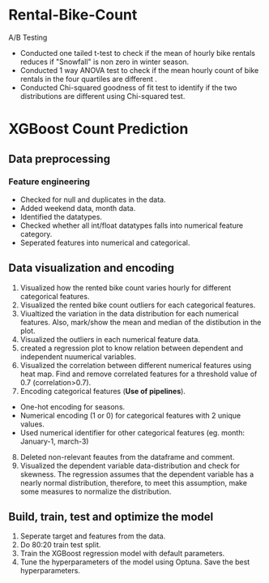 # Rental-Bike-Count

A/B Testing
- Conducted one tailed t-test to check if the mean of hourly bike rentals reduces if "Snowfall" is non zero in winter season.
- Conducted 1 way ANOVA test to check if the mean hourly count of bike rentals in the four quartiles are different .
- Conducted Chi-squared goodness of fit test to identify if the two distributions are different using Chi-squared test.

# XGBoost Count Prediction
## Data preprocessing
### Feature engineering
  * Checked for null and duplicates in the data.
  * Added weekend data, month data.
  * Identified the datatypes.
  * Checked whether all int/float datatypes falls into numerical feature category.
  * Seperated features into numerical and categorical.

## Data visualization and encoding  
1. Visualized how the rented bike count varies hourly for different categorical features.
2. Visualized the rented bike count outliers for each categorical features.
3. Viualtized the variation in the data distribution for each numerical features. Also, mark/show the mean and median of the distibution in the plot.
4. Visualized the outliers in each numerical feature data.
5. created a regression plot to know relation between dependent and independent nuumerical variables.
6. Visualized the correlation between different numerical features using heat map. Find and remove correlated features for a threshold value of 0.7 (correlation>0.7).
7. Encoding categorical features (**Use of pipelines**).
  * One-hot encoding for seasons.
  * Numerical encoding (1 or 0) for categorical features with 2 unique values.
  * Used numerical identifier for other categorical features (eg. month: January-1, march-3)
8. Deleted non-relevant feautes from the dataframe and comment.
9. Visualized the dependent variable data-distribution and check for skewness. The regression assumes that the dependent variable has a nearly normal distribution, therefore, to meet this assumption, make some measures to normalize the distribution.

## Build, train, test and optimize the model
1. Seperate target and features from the data.
2. Do 80:20 train test split.
3. Train the XGBoost regression model with default parameters.
4. Tune the hyperparameters of the model using Optuna. Save the best hyperparameters.

